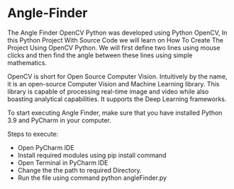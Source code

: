 
# Angle-Finder
The Angle Finder OpenCV Python was developed using Python OpenCV, In this Python Project With Source Code we will learn on How To Create The Project Using OpenCV Python. We will first define two lines using mouse clicks and then find the angle between these lines using simple mathematics.

OpenCV is short for Open Source Computer Vision. Intuitively by the name, it is an open-source Computer Vision and Machine Learning library. This library is capable of processing real-time image and video while also boasting analytical capabilities. It supports the Deep Learning frameworks.

To start executing Angle Finder, make sure that you have installed Python 3.9 and PyCharm in your computer.

Steps to execute:

* Open PyCharm IDE
* Install required modules using pip install command
* Open Terminal in PyCharm IDE
* Change the the path to required Directory.
* Run the file using command python angleFinder.py
